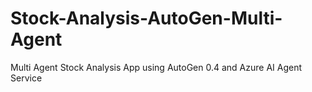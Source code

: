 # Stock-Analysis-AutoGen-Multi-Agent
Multi Agent Stock Analysis App using AutoGen 0.4 and Azure AI Agent Service

